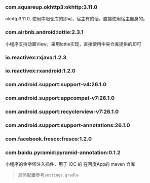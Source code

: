 
### com.squareup.okhttp3&#58;okhttp&#58;3.11.0 

okhttp3.11.0, 使用中阳仓库的即可，宿主有的话，直接使用宿主自身的。

### com.airbnb.android&#58;lottie&#58;2.3.1 
小程序支持动画View，采用lottie实现，直接使用中央仓库提供的即可

### io.reactivex&#58;rxjava&#58;1.2.3 

### io.reactivex&#58;rxandroid&#58;1.2.0 

### com.android.support&#58;support-v4&#58;26.1.0

### com.android.support&#58;appcompat-v7&#58;26.1.0

### com.android.support&#58;recyclerview-v7&#58;26.1.0

### com.android.support&#58;support-annotations&#58;26.1.0

### com.facebook.fresco&#58;fresco&#58;1.2.0

### com.baidu.pyramid&#58;pyramid-annotation&#58;0.1.2 

小程序的金字塔注入插件，用于 IOC 的 在百度App的 maven 仓库

> 具体配置参考`settings.gradle`
